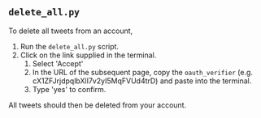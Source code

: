 ## `delete_all.py`
To delete all tweets from an account,
1. Run the `delete_all.py` script.
2. Click on the link supplied in the terminal.
   1. Select 'Accept'
   2. In the URL of the subsequent page, copy the `oauth_verifier` (e.g. cX1ZFJrjdpqlbXlI7v2yI5MqFVUd4trD) and paste into the terminal.
   3. Type 'yes' to confirm.

All tweets should then be deleted from your account.
